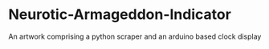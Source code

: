 Neurotic-Armageddon-Indicator
=============================

An artwork comprising a python scraper and an arduino based clock display